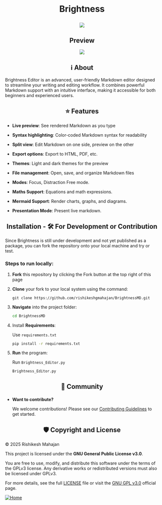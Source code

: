 # <p align='center'>Brightness</p>
<p align='center'><img src="https://github.com/user-attachments/assets/daf3924c-facd-43a9-ab86-6636f637347e" /></p>

<h2 align='center'>Preview</h2>

<p align='center'><img src="https://github.com/user-attachments/assets/31faba57-cffa-4130-8952-7fe2a2592c8c" /></p>

<h2 align='center'>ℹ️ About</h2>

Brightness Editor is an advanced, user-friendly Markdown editor designed to streamline your writing and editing workflow. It combines powerful Markdown support with an intuitive interface, making it accessible for both beginners and experienced users.
 
<h2 align='center'>⭐ Features</h2>

- **Live preview**: See rendered Markdown as you type

- **Syntax highlighting**: Color-coded Markdown syntax for readability
  
- **Split view**: Edit Markdown on one side, preview on the other

- **Export options**: Export to HTML, PDF, etc.

- **Themes**: Light and dark themes for the preview

- **File management**: Open, save, and organize Markdown files

- **Modes**: Focus, Distraction Free mode.

- **Maths Support**: Equations and math expressions.

- **Mermaid Support**: Render charts, graphs, and diagrams.

- **Presentation Mode**: Present live markdown.

<h2 align='center'>Installation - 🛠️ For Development or Contribution</h2>
Since Brightness is still under development and not yet published as a package, you can fork the repository onto your local machine and try or test.
<h3>Steps to run locally:</h3>

1. **Fork** this repository by clicking the Fork button at the top right of this page

2. **Clone** your fork to your local system using the command:
   ```git
   git clone https://github.com/rishikeshgmahajan/BrightnessMD.git
   ```
3. **Navigate** into the project folder:
   ```bash
   cd BrightnessMD
   ```
4. Install **Requirements**:
   
   Use `requirements.txt`
   ```bash
   pip install -r requirements.txt
   ```

5. **Run** the program:
   
   Run `Brightness_Editor.py`
   ```bash
   Brightness_Editor.py
   ```

## <p align='center'>🤝 Community</p>

- **Want to contribute?**
  
  We welcome contributions! Please see our [Contributing Guidelines](CONTRIBUTING.md) to get started.

   
<h2 align='center'>🛡️ Copyright and License</h2>

© 2025 Rishikesh Mahajan

This project is licensed under the **GNU General Public License v3.0**.

You are free to use, modify, and distribute this software under the terms of the GPLv3 license. Any derivative works or redistributed versions must also be licensed under GPLv3.

For more details, see the full [LICENSE](LICENSE) file or visit the [GNU GPL v3.0](https://www.gnu.org/licenses/gpl-3.0.en.html) official page.


[![Home](https://img.shields.io/badge/<Home-grey?style=flat)](https://github.com/rishikeshgmahajan/BrightnessMD.git)
